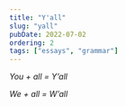 ```yaml
---
title: "Y'all"
slug: "yall"
pubDate: 2022-07-02
ordering: 2
tags: ["essays", "grammar"]
---
```


<i>

You + all = Y’all

We + all = W’all

</i>
